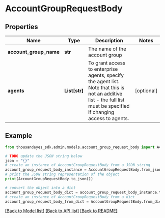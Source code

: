 # AccountGroupRequestBody


## Properties

Name | Type | Description | Notes
------------ | ------------- | ------------- | -------------
**account_group_name** | **str** | The name of the account group | 
**agents** | **List[str]** | To grant access to enterprise agents, specify the agent list. Note that this is not an additive list - the full list must be specified if changing access to agents. | [optional] 

## Example

```python
from thousandeyes_sdk.admin.models.account_group_request_body import AccountGroupRequestBody

# TODO update the JSON string below
json = "{}"
# create an instance of AccountGroupRequestBody from a JSON string
account_group_request_body_instance = AccountGroupRequestBody.from_json(json)
# print the JSON string representation of the object
print(AccountGroupRequestBody.to_json())

# convert the object into a dict
account_group_request_body_dict = account_group_request_body_instance.to_dict()
# create an instance of AccountGroupRequestBody from a dict
account_group_request_body_from_dict = AccountGroupRequestBody.from_dict(account_group_request_body_dict)
```
[[Back to Model list]](../README.md#documentation-for-models) [[Back to API list]](../README.md#documentation-for-api-endpoints) [[Back to README]](../README.md)


